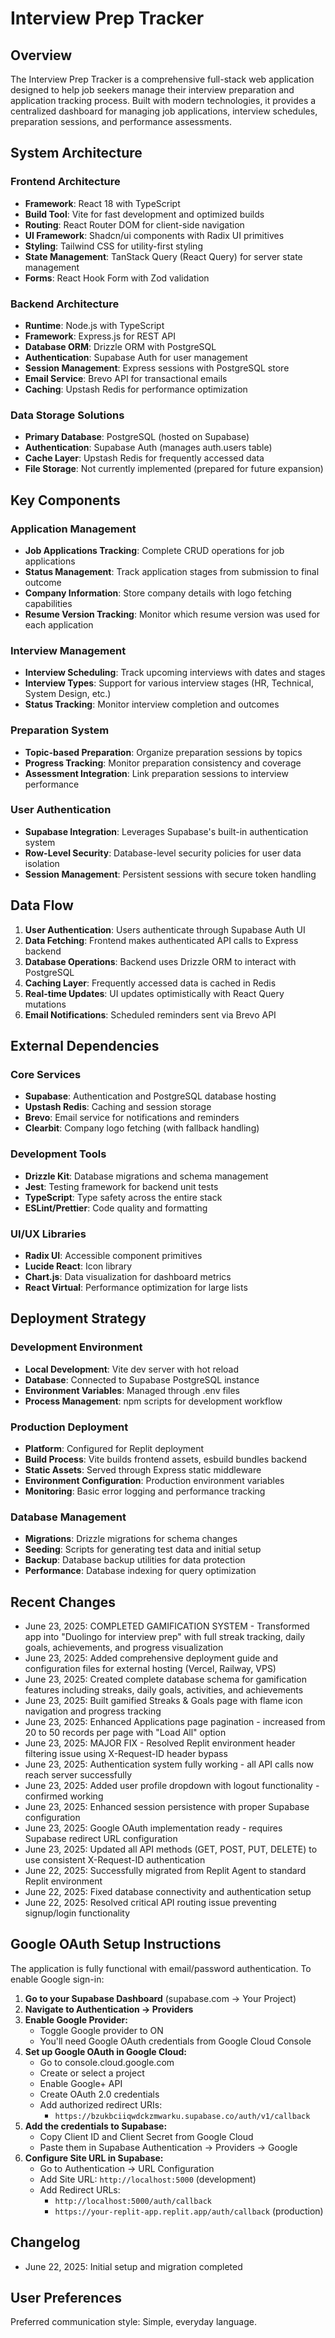 # Interview Prep Tracker

## Overview

The Interview Prep Tracker is a comprehensive full-stack web application designed to help job seekers manage their interview preparation and application tracking process. Built with modern technologies, it provides a centralized dashboard for managing job applications, interview schedules, preparation sessions, and performance assessments.

## System Architecture

### Frontend Architecture
- **Framework**: React 18 with TypeScript
- **Build Tool**: Vite for fast development and optimized builds
- **Routing**: React Router DOM for client-side navigation
- **UI Framework**: Shadcn/ui components with Radix UI primitives
- **Styling**: Tailwind CSS for utility-first styling
- **State Management**: TanStack Query (React Query) for server state management
- **Forms**: React Hook Form with Zod validation

### Backend Architecture
- **Runtime**: Node.js with TypeScript
- **Framework**: Express.js for REST API
- **Database ORM**: Drizzle ORM with PostgreSQL
- **Authentication**: Supabase Auth for user management
- **Session Management**: Express sessions with PostgreSQL store
- **Email Service**: Brevo API for transactional emails
- **Caching**: Upstash Redis for performance optimization

### Data Storage Solutions
- **Primary Database**: PostgreSQL (hosted on Supabase)
- **Authentication**: Supabase Auth (manages auth.users table)
- **Cache Layer**: Upstash Redis for frequently accessed data
- **File Storage**: Not currently implemented (prepared for future expansion)

## Key Components

### Application Management
- **Job Applications Tracking**: Complete CRUD operations for job applications
- **Status Management**: Track application stages from submission to final outcome
- **Company Information**: Store company details with logo fetching capabilities
- **Resume Version Tracking**: Monitor which resume version was used for each application

### Interview Management
- **Interview Scheduling**: Track upcoming interviews with dates and stages
- **Interview Types**: Support for various interview stages (HR, Technical, System Design, etc.)
- **Status Tracking**: Monitor interview completion and outcomes

### Preparation System
- **Topic-based Preparation**: Organize preparation sessions by topics
- **Progress Tracking**: Monitor preparation consistency and coverage
- **Assessment Integration**: Link preparation sessions to interview performance

### User Authentication
- **Supabase Integration**: Leverages Supabase's built-in authentication system
- **Row-Level Security**: Database-level security policies for user data isolation
- **Session Management**: Persistent sessions with secure token handling

## Data Flow

1. **User Authentication**: Users authenticate through Supabase Auth UI
2. **Data Fetching**: Frontend makes authenticated API calls to Express backend
3. **Database Operations**: Backend uses Drizzle ORM to interact with PostgreSQL
4. **Caching Layer**: Frequently accessed data is cached in Redis
5. **Real-time Updates**: UI updates optimistically with React Query mutations
6. **Email Notifications**: Scheduled reminders sent via Brevo API

## External Dependencies

### Core Services
- **Supabase**: Authentication and PostgreSQL database hosting
- **Upstash Redis**: Caching and session storage
- **Brevo**: Email service for notifications and reminders
- **Clearbit**: Company logo fetching (with fallback handling)

### Development Tools
- **Drizzle Kit**: Database migrations and schema management
- **Jest**: Testing framework for backend unit tests
- **TypeScript**: Type safety across the entire stack
- **ESLint/Prettier**: Code quality and formatting

### UI/UX Libraries
- **Radix UI**: Accessible component primitives
- **Lucide React**: Icon library
- **Chart.js**: Data visualization for dashboard metrics
- **React Virtual**: Performance optimization for large lists

## Deployment Strategy

### Development Environment
- **Local Development**: Vite dev server with hot reload
- **Database**: Connected to Supabase PostgreSQL instance
- **Environment Variables**: Managed through .env files
- **Process Management**: npm scripts for development workflow

### Production Deployment
- **Platform**: Configured for Replit deployment
- **Build Process**: Vite builds frontend assets, esbuild bundles backend
- **Static Assets**: Served through Express static middleware
- **Environment Configuration**: Production environment variables
- **Monitoring**: Basic error logging and performance tracking

### Database Management
- **Migrations**: Drizzle migrations for schema changes
- **Seeding**: Scripts for generating test data and initial setup
- **Backup**: Database backup utilities for data protection
- **Performance**: Database indexing for query optimization

## Recent Changes
- June 23, 2025: COMPLETED GAMIFICATION SYSTEM - Transformed app into "Duolingo for interview prep" with full streak tracking, daily goals, achievements, and progress visualization
- June 23, 2025: Added comprehensive deployment guide and configuration files for external hosting (Vercel, Railway, VPS)
- June 23, 2025: Created complete database schema for gamification features including streaks, daily goals, activities, and achievements
- June 23, 2025: Built gamified Streaks & Goals page with flame icon navigation and progress tracking
- June 23, 2025: Enhanced Applications page pagination - increased from 20 to 50 records per page with "Load All" option
- June 23, 2025: MAJOR FIX - Resolved Replit environment header filtering issue using X-Request-ID header bypass
- June 23, 2025: Authentication system fully working - all API calls now reach server successfully  
- June 23, 2025: Added user profile dropdown with logout functionality - confirmed working
- June 23, 2025: Enhanced session persistence with proper Supabase configuration
- June 23, 2025: Google OAuth implementation ready - requires Supabase redirect URL configuration
- June 23, 2025: Updated all API methods (GET, POST, PUT, DELETE) to use consistent X-Request-ID authentication
- June 22, 2025: Successfully migrated from Replit Agent to standard Replit environment
- June 22, 2025: Fixed database connectivity and authentication setup
- June 22, 2025: Resolved critical API routing issue preventing signup/login functionality

## Google OAuth Setup Instructions

The application is fully functional with email/password authentication. To enable Google sign-in:

1. **Go to your Supabase Dashboard** (supabase.com → Your Project)
2. **Navigate to Authentication → Providers**
3. **Enable Google Provider:**
   - Toggle Google provider to ON
   - You'll need Google OAuth credentials from Google Cloud Console
4. **Set up Google OAuth in Google Cloud:**
   - Go to console.cloud.google.com
   - Create or select a project
   - Enable Google+ API
   - Create OAuth 2.0 credentials
   - Add authorized redirect URIs:
     - `https://bzukbciiqwdckzmwarku.supabase.co/auth/v1/callback`
5. **Add the credentials to Supabase:**
   - Copy Client ID and Client Secret from Google Cloud
   - Paste them in Supabase Authentication → Providers → Google
6. **Configure Site URL in Supabase:**
   - Go to Authentication → URL Configuration
   - Add Site URL: `http://localhost:5000` (development)
   - Add Redirect URLs: 
     - `http://localhost:5000/auth/callback`
     - `https://your-replit-app.replit.app/auth/callback` (production)

## Changelog
- June 22, 2025: Initial setup and migration completed

## User Preferences

Preferred communication style: Simple, everyday language.